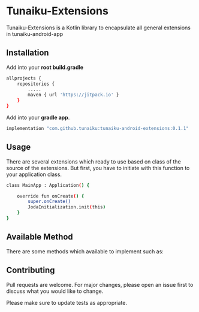 # Tunaiku-Extensions

Tunaiku-Extensions is a Kotlin library to encapsulate all general extensions in tunaiku-android-app

## Installation

Add into your **root build.gradle**
```bash
allprojects {  
    repositories {  
        .....
        maven { url 'https://jitpack.io' } 
    }  
}
```

Add into your **gradle app**.

```bash
implementation "com.github.tunaiku:tunaiku-android-extensions:0.1.1"
```


## Usage
There are several extensions which ready to use based on class of the source of the extensions. But first, you have to initiate with this function to your application class.
```bash
class MainApp : Application() {

    override fun onCreate() {
        super.onCreate()
        JodaInitialization.init(this)
    }
}
```

## Available Method
There are some methods which available to implement such as:


## Contributing
Pull requests are welcome. For major changes, please open an issue first to discuss what you would like to change.

Please make sure to update tests as appropriate.
